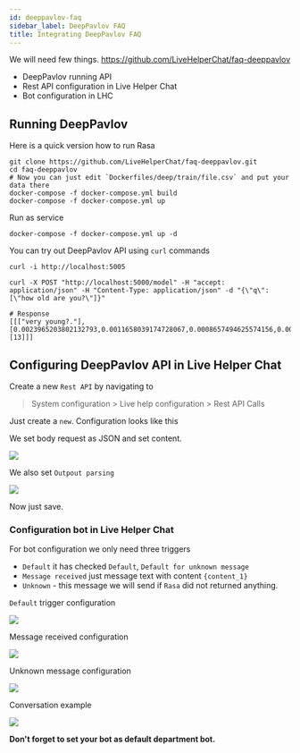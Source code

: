```yaml
---
id: deeppavlov-faq
sidebar_label: DeepPavlov FAQ
title: Integrating DeepPavlov FAQ
---
```


We will need few things. https://github.com/LiveHelperChat/faq-deeppavlov

* DeepPavlov running API
* Rest API configuration in Live Helper Chat
* Bot configuration in LHC

## Running DeepPavlov

Here is a quick version how to run Rasa

```shell script
git clone https://github.com/LiveHelperChat/faq-deeppavlov.git
cd faq-deeppavlov
# Now you can just edit `Dockerfiles/deep/train/file.csv` and put your data there
docker-compose -f docker-compose.yml build
docker-compose -f docker-compose.yml up
```

Run as service

```shell script
docker-compose -f docker-compose.yml up -d
```

You can try out DeepPavlov API using `curl` commands

```shell script
curl -i http://localhost:5005

curl -X POST "http://localhost:5000/model" -H "accept: application/json" -H "Content-Type: application/json" -d "{\"q\":[\"how old are you?\"]}"

# Response
[[["very young?."],[0.0023965203802132793,0.0011658039174728067,0.0008657494625574156,0.0005414606203846541,0.0007059206448602602,0.0008255833104981557,0.0005902784679946099,0.0027601158497330015,0.0007642232438947259,0.0004863716305588563,0.0003268471415419398,0.0014544600835888503,0.0004896593450576205,0.9866270059016439],[13]]]
```

## Configuring DeepPavlov API in Live Helper Chat

Create a new `Rest API` by navigating to

> System configuration > Live help configuration > Rest API Calls

Just create a `new`. Configuration looks like this

We set body request as JSON and set content.

![](/img/bot/rasa-faq.png)

We also set `Outpout parsing`

![](/img/bot/rasa-faq-outputparsing.png)

Now just save.

### Configuration bot in Live Helper Chat

For bot configuration we only need three triggers

* `Default` it has checked `Default`, `Default for unknown message`
* `Message received` just message text with content `{content_1}`
* `Unknown` - this message we will send if `Rasa` did not returned anything.

`Default` trigger configuration

![](/img/bot/rasa-faq-default.png)

Message received configuration

![](/img/bot/rasa-message-received.png)

Unknown message configuration

![](/img/bot/rasa-unknown.png)

Conversation example

![](/img/bot/rasa-faq-example.png)

**Don't forget to set your bot as default department bot.**